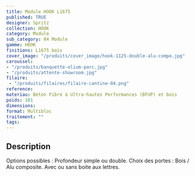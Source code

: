```yaml
---
title: Module HOOK L1675
published: TRUE
designer: Spritz
collection: HOOK
category: Module
sub_category: 04 Module
gamme: HOOK
finitions: L1675 bois
cover_image: "/produits/cover_image/hook-1125-double-alu-compo.jpg"
caroussel: 
- "/produits/banquette-elium-parc.jpg"
- "/produits/attente-showroom.jpg"
filaire: 
 - "/produits/filaires/filaire-cantine-04.png"
reference: 
materiau: Béton Fibré à Ultra-hautes Performances (BFUP) et bois
poids: 101
dimensions:
format: Multibloc
traitement: ""
tags: 
---
```


## Description

Options possibles : Profondeur simple ou double. Choix des portes : Bois / Alu composite. Avec ou sans boite aux lettres.
